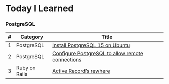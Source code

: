 # Today I Learned

### PostgreSQL
| # | Category | Title |
|---| -------- | ----- |
| 1 | PostgreSQL | [Install PostgreSQL 15 on Ubuntu](./PostgreSQL/install-postgresql15-on-ubuntu.md) |
| 2 | PostgreSQL | [Configure PostgreSQL to allow remote connections](./PostgreSQL/configure-postgresql-to-allow-remote-connections.md) |
| 3 | Ruby on Rails | [Active Record’s rewhere](./Rails/active-record-rewhere.md) |
